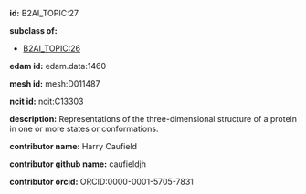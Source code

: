 **id:** B2AI_TOPIC:27

**subclass of:**

- [B2AI_TOPIC:26](../DataTopic.markdown)

**edam id:** edam.data:1460

**mesh id:** mesh:D011487

**ncit id:** ncit:C13303

**description:** Representations of the three-dimensional structure of a protein in one or more states or conformations.

**contributor name:** Harry Caufield

**contributor github name:** caufieldjh

**contributor orcid:** ORCID:0000-0001-5705-7831

